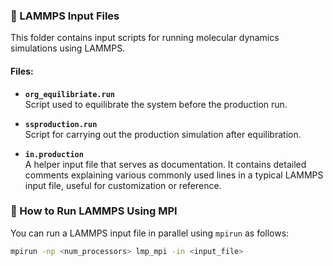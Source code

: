 ### 🧾 LAMMPS Input Files

This folder contains input scripts for running molecular dynamics simulations using LAMMPS.

#### Files:

- **`org_equilibriate.run`**  
  Script used to equilibrate the system before the production run.

- **`ssproduction.run`**  
  Script for carrying out the production simulation after equilibration.

- **`in.production`**  
  A helper input file that serves as documentation. It contains detailed comments explaining various commonly used lines in a typical LAMMPS input file, useful for customization or reference.

### 🚀 How to Run LAMMPS Using MPI

You can run a LAMMPS input file in parallel using `mpirun` as follows:

```bash
mpirun -np <num_processors> lmp_mpi -in <input_file>
